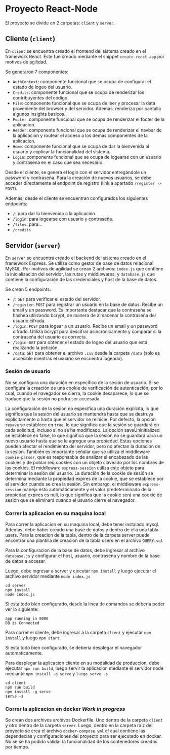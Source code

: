 # Proyecto React-Node

El proyecto se divide en 2 carpetas: `client` y `server`.

## Cliente (`client`)

En `client` se encuentra creado el frontend del sistema creado en el framework React. Este fue creado mediante el snippet `create-react-app` por motivos de agilidad.

Se generaron 7 componentes:

- `AuthContext`: componente funcional que se ocupa de configurar el estado de logeo del usuario.
- `Credits`: componente funcional que se ocupa de renderizar los contribuyentes del código.
- `File`: componente funcional que se ocupa de leer y procesar la data proveniente del browser y del servidor. Ademas, renderiza por pantalla algunos insights basicos.
- `Footer`: componente funcional que se ocupa de renderizar el footer de la aplicacion.
- `Header`: componente funcional que se ocupa de renderizar el navbar de la aplicacion y routear el acceso a los demas componentes de la aplicacion.
- `Home`: componente funcional que se ocupa de dar la bienvenida al usuario y explicar la funcionalidad del sistema.
- `Login`: componente funcional que se ocupa de logearse con un usuario y contrasena en el caso que sea necesario.

Desde el cliente, se genera el login con el servidor entregándole un password y contraseña. Para la creación de nuevos usuarios, se debe acceder directamente al endpoint de registro (link a apartado `/register -> POST`).

Además, desde el cliente se encuentran configurados los siguientes endpoints:

- `/`: para dar la bienvenida a la aplicación.
- `/login`: para logearse con usuario y contraseña.
- `/files`: para...
- `/credits`

## Servidor (`server`)

En `server` se encuentra creado el backend del sistema creado en el framework Express. Se utiliza como gestor de base de datos relacional MySQL. Por motivos de agilidad se crean 2 archivos: `index.js` que contiene la inicialización del servidor, las rutas y middlewares, y `database.js` que contiene la configuración de las credenciales y host de la base de datos.

Se crean 5 endpoints:

- `/`: `GET` para verificar el estado del servidor.
- `/register`: `POST` para registrar un usuario en la base de datos. Recibe un email y un password. Es importante destacar que la contraseña se hashea utilizando bcrypt, de manera de almacenar la contraseña del usuario cifrada.
- `/login`: `POST` para logear a un usuario. Recibe un email y un password cifrado. Utiliza bcrypt para descifrar asincrónicamente y comparar si la contraseña del usuario es correcta.
- `/login`: `GET` para obtener el estado de logeo del usuario que está realizando la petición.
- `/data`: `GET` para obtener el archivo `.csv` desde la carpeta `/data` (solo es accesible mientras el usuario se encuentra logeado).

### Sesión de usuario

No se configura una duración en específico de la sesión de usuario. Si se configura la creación de una cookie de verificación de autenticación, por lo cual, cuando el navegador se cierra, la cookie desaparece, lo que se traduce que la sesión no podrá ser accesada.

La configuración de la sesión no especifica una duración explícita, lo que significa que la sesión del usuario se mantendrá hasta que se destruya explícitamente o hasta que el servidor se reinicie.
Por defecto, la opción `resave` se establece en `true`, lo que significa que la sesión se guardará en cada solicitud, incluso si no se ha modificado. La opción saveUninitialized se establece en false, lo que significa que la sesión no se guardará para un nuevo usuario hasta que se le agregue una propiedad. Estas opciones pueden afectar el rendimiento del servidor, pero no afectan la duración de la sesión.
También es importante señalar que se utiliza el middleware `cookie-parser`, que es responsable de analizar el encabezado de las cookies y de poblar req.cookies con un objeto claveado por los nombres de las cookies. El middleware `express-session` utiliza este objeto para determinar la sesión del usuario. La duración de la cookie de sesión se determina mediante la propiedad expires de la cookie, que se establece por el servidor cuando se crea la sesión. Sin embargo, el middleware `express-session` maneja esto automáticamente y el valor predeterminado de la propiedad expires es null, lo que significa que la cookie será una cookie de sesión que se eliminará cuando el usuario cierre el navegador.

### Correr la aplicacion en su maquina local

Para correr la aplicacion en su maquina local, debe tener instalado mysql. Ademas, debe haber creado una base de datos y dentro de ella una tabla users. Para la creacion de la tabla, dentro de la carpeta server puede encontrar una plantilla de creacion de la tabla users en el archivo `QUERY.sql`

Para la configuracion de la base de datos, debe ingresar al archivo `database.js` y configurar el host, usuario, contrasena y nombre de la base de datos a accesar.

Luego, debe ingresar a server y ejecutar `npm install` y luego ejecutar el archivo servidor mediante `node index.js`
```
cd server
npm install
node index.js
```

Si esta todo bien configurado, desde la linea de comandos se deberia poder ver lo siguiente:
```
app running in 8000
DB is Connected
```

Para correr el cliente, debe ingresar a la carpeta `client` y ejecutar `npm install` y luego `npm start`.

Si esta todo bien configurado, se deberia desplegar el navegador automaticamente.

Para desplegar la aplicacion cliente en su modalidad de produccion, debe ejecutar `npm run build`, luego servir la aplicacion mediante el servidor node mediante `npm install -g serve` y `luego serve -s`
```
cd client
npm run build
npm install -g serve
serve -s
```


### Correr la aplicacion en docker *Work in progress*

Se crean dos archivos archivos Dockerfile. Uno dentro de la carpeta `client` y otro dentro de la carpeta `server`.
Luego, dentro en la carpeta raiz del proyecto se crea el archivo `docker-compose.yml` el cual contiene las dependecias y configuraciones del proyecto para ser ejecutado en docker.
No se se ha podido validar la funcionalidad de los contenedores creados por tiempo. 

